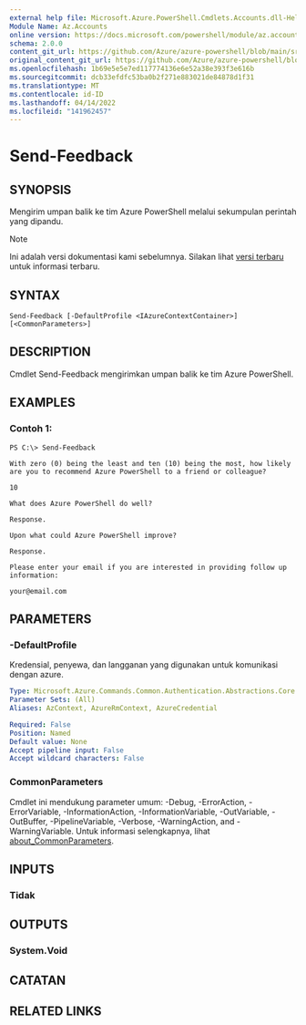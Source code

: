 ```yaml
---
external help file: Microsoft.Azure.PowerShell.Cmdlets.Accounts.dll-Help.xml
Module Name: Az.Accounts
online version: https://docs.microsoft.com/powershell/module/az.accounts/send-feedback
schema: 2.0.0
content_git_url: https://github.com/Azure/azure-powershell/blob/main/src/Accounts/Accounts/help/Send-Feedback.md
original_content_git_url: https://github.com/Azure/azure-powershell/blob/main/src/Accounts/Accounts/help/Send-Feedback.md
ms.openlocfilehash: 1b69e5e5e7ed117774136e6e52a38e393f3e616b
ms.sourcegitcommit: dcb33efdfc53ba0b2f271e883021de84878d1f31
ms.translationtype: MT
ms.contentlocale: id-ID
ms.lasthandoff: 04/14/2022
ms.locfileid: "141962457"
---
```

# Send-Feedback

## SYNOPSIS
Mengirim umpan balik ke tim Azure PowerShell melalui sekumpulan perintah yang dipandu.

> [!NOTE]
>Ini adalah versi dokumentasi kami sebelumnya. Silakan lihat [versi terbaru](/powershell/module/az.accounts/send-feedback) untuk informasi terbaru.

## SYNTAX

```
Send-Feedback [-DefaultProfile <IAzureContextContainer>] [<CommonParameters>]
```

## DESCRIPTION
Cmdlet Send-Feedback mengirimkan umpan balik ke tim Azure PowerShell.

## EXAMPLES

### Contoh 1:
```
PS C:\> Send-Feedback

With zero (0) being the least and ten (10) being the most, how likely are you to recommend Azure PowerShell to a friend or colleague?

10

What does Azure PowerShell do well?

Response.

Upon what could Azure PowerShell improve?

Response.

Please enter your email if you are interested in providing follow up information:

your@email.com
```

## PARAMETERS

### -DefaultProfile
Kredensial, penyewa, dan langganan yang digunakan untuk komunikasi dengan azure.

```yaml
Type: Microsoft.Azure.Commands.Common.Authentication.Abstractions.Core.IAzureContextContainer
Parameter Sets: (All)
Aliases: AzContext, AzureRmContext, AzureCredential

Required: False
Position: Named
Default value: None
Accept pipeline input: False
Accept wildcard characters: False
```

### CommonParameters
Cmdlet ini mendukung parameter umum: -Debug, -ErrorAction, -ErrorVariable, -InformationAction, -InformationVariable, -OutVariable, -OutBuffer, -PipelineVariable, -Verbose, -WarningAction, and -WarningVariable. Untuk informasi selengkapnya, lihat [about_CommonParameters](http://go.microsoft.com/fwlink/?LinkID=113216).

## INPUTS

### Tidak

## OUTPUTS

### System.Void

## CATATAN

## RELATED LINKS
